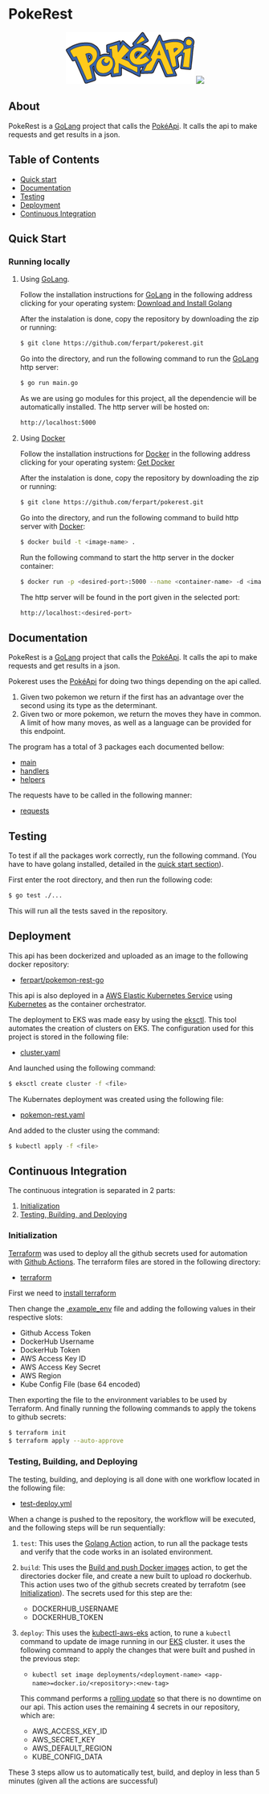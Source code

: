 # PokeRest

<p align="center">
  <img src="https://raw.githubusercontent.com/PokeAPI/media/master/logo/pokeapi_256.png" />
  <img src="https://golang.org/lib/godoc/images/go-logo-blue.svg" />
</p>

## About

PokeRest is a [GoLang](https://golang.org/) project that calls the [PokéApi](https://pokeapi.co/). It calls the api to make requests and get results in a json.

## Table of Contents

- [Quick start](#quick-start)
- [Documentation](#documentation)
- [Testing](#testing)
- [Deployment](#deployment)
- [Continuous Integration](#continuous-integration)

## Quick Start

### Running locally

1. Using [GoLang](https://golang.org/).

   Follow the installation instructions for [GoLang](https://golang.org/) in the following address clicking for your operating system: [Download and Install Golang](https://golang.org/doc/install)

   After the instalation is done, copy the repository by downloading the zip or running:

   ```bash
   $ git clone https://github.com/ferpart/pokerest.git
   ```

   Go into the directory, and run the following command to run the [GoLang](https://golang.org/) http server:

   ```bash
   $ go run main.go
   ```

   As we are using go modules for this project, all the dependencie will be automatically installed. The http server will be hosted on:

   ```bash
   http://localhost:5000
   ```

2. Using [Docker](https://www.docker.com/)

   Follow the installation instructions for [Docker](https://www.docker.com/) in the following address clicking for your operating system: [Get Docker](https://docs.docker.com/get-docker/)

   After the instalation is done, copy the repository by downloading the zip or running:

   ```bash
   $ git clone https://github.com/ferpart/pokerest.git
   ```

   Go into the directory, and run the following command to build http server with [Docker](https://www.docker.com/):

   ```bash
   $ docker build -t <image-name> .
   ```

   Run the following command to start the http server in the docker container:

   ```bash
   $ docker run -p <desired-port>:5000 --name <container-name> -d <image-name>
   ```

   The http server will be found in the port given in the selected port:

   ```bash
   http://localhost:<desired-port>
   ```

## Documentation

PokeRest is a [GoLang](https://golang.org/) project that calls the [PokéApi](https://pokeapi.co/). It calls the api to make requests and get results in a json.

Pokerest uses the [PokéApi](https://pokeapi.co/) for doing two things depending on the api called.

1. Given two pokemon we return if the first has an advantage over the second using its type as the determinant.
2. Given two or more pokemon, we return the moves they have in common. A limit of how many moves, as well as a language can be provided for this endpoint.

The program has a total of 3 packages each documented bellow:

- [main](https://github.com/ferpart/pokerest/tree/master/Docs/main.md)
- [handlers](https://github.com/ferpart/pokerest/tree/master/Docs/handlers.md)
- [helpers](https://github.com/ferpart/pokerest/tree/master/Docs/helpers.md)

The requests have to be called in the following manner:

- [requests](https://github.com/ferpart/pokerest/tree/master/Docs/requests.md)

## Testing

To test if all the packages work correctly, run the following command. (You have to have golang installed, detailed in the [quick start section](#quick-start)).

First enter the root directory, and then run the following code:

```bash
$ go test ./...
```

This will run all the tests saved in the repository.

## Deployment

This api has been dockerized and uploaded as an image to the following docker repository:

- [ferpart/pokemon-rest-go](https://hub.docker.com/repository/docker/ferpart/pokemon-rest-go)

This api is also deployed in a [AWS Elastic Kubernetes Service](https://aws.amazon.com/eks/) using [Kubernetes](https://kubernetes.io/) as the container orchestrator.

The deployment to EKS was made easy by using the [eksctl](https://eksctl.io/). This tool automates the creation of clusters on EKS. The configuration used for this project is stored in the following file:

- [cluster.yaml](https://github.com/ferpart/pokerest/blob/master/k8s/eksctl/cluster.yaml)

And launched using the following command:

```bash
$ eksctl create cluster -f <file>
```

The Kubernates deployment was created using the following file:

- [pokemon-rest.yaml](https://github.com/ferpart/pokerest/blob/master/k8s/pokemon-rest.yaml)

And added to the cluster using the command:

```bash
$ kubectl apply -f <file>
```

## Continuous Integration

The continuous integration is separated in 2 parts:

1. [Initialization](#initialization)
2. [Testing, Building, and Deploying](#testing-building-and-deploying)

### Initialization

[Terraform](https://www.terraform.io/) was used to deploy all the github secrets used for automation with [Github Actions](https://github.com/features/actions). The terraform files are stored in the following directory:

- [terraform](https://github.com/ferpart/pokerest/tree/master/terraform)

First we need to [install terraform](https://www.terraform.io/downloads.html)

Then change the [.example_env](https://github.com/ferpart/pokerest/blob/master/.example_env) file and adding the following values in their respective slots:

- Github Access Token
- DockerHub Username
- DockerHub Token
- AWS Access Key ID
- AWS Access Key Secret
- AWS Region
- Kube Config File (base 64 encoded)

Then exporting the file to the environment variables to be used by Terraform. And finally running the following commands to apply the tokens to github secrets:

```bash
$ terraform init
$ terraform apply --auto-approve
```

### Testing, Building, and Deploying

The testing, building, and deploying is all done with one workflow located in the following file:

- [test-deploy.yml](https://github.com/ferpart/pokerest/blob/master/.github/workflows/test-deploy.yml)

When a change is pushed to the repository, the workflow will be executed, and the following steps will be run sequentially:

1. `test`: This uses the [Golang Action](https://github.com/marketplace/actions/golang-action) action, to run all the package tests and verify that the code works in an isolated environment.
2. `build`: This uses the [Build and push Docker images](https://github.com/marketplace/actions/build-and-push-docker-images) action, to get the directories docker file, and create a new built to upload ro dockerhub. This action uses two of the github secrets created by terrafotm (see [Initialization](#initialization)). The secrets used for this step are the:
   - DOCKERHUB_USERNAME
   - DOCKERHUB_TOKEN
3. `deploy`: This uses the [kubectl-aws-eks](https://github.com/marketplace/actions/kubectl-aws-eks) action, to rune a `kubectl` command to update de image running in our [EKS](https://aws.amazon.com/eks/) cluster. it uses the following command to apply the changes that were built and pushed in the previous step:

   - `kubectl set image deployments/<deployment-name> <app-name>=docker.io/<repository>:<new-tag>`

   This command performs a [rolling update](https://kubernetes.io/docs/tutorials/kubernetes-basics/update/update-intro/) so that there is no downtime on our api. This action uses the remaining 4 secrets in our repository, which are:

   - AWS_ACCESS_KEY_ID
   - AWS_SECRET_KEY
   - AWS_DEFAULT_REGION
   - KUBE_CONFIG_DATA

These 3 steps allow us to automatically test, build, and deploy in less than 5 minutes (given all the actions are successful)
